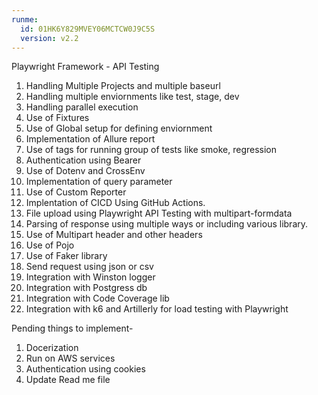```yaml
---
runme:
  id: 01HK6Y829MVEY06MCTCW0J9C5S
  version: v2.2
---
```


Playwright Framework - API Testing

1. Handling Multiple Projects and multiple baseurl
2. Handling multiple enviornments like test, stage, dev
3. Handling parallel execution
4. Use of Fixtures
5. Use of Global setup for defining enviornment
6. Implementation of Allure report
7. Use of tags for running group of tests like smoke, regression
8. Authentication using Bearer
9. Use of Dotenv and CrossEnv
10. Implementation of query parameter
11. Use of Custom Reporter
12. Implentation of CICD Using GitHub Actions.
13. File upload using Playwright API Testing with multipart-formdata
14. Parsing of response using multiple ways or including various library.
15. Use of Multipart header and other headers
16. Use of Pojo
17. Use of Faker library
18. Send request using json or csv
19. Integration with Winston logger
20. Integration with Postgress db
21. Integration with Code Coverage lib
22. Integration with k6 and Artillerly for load testing with Playwright

Pending things to implement-

1. Docerization
2. Run on AWS services
3. Authentication using cookies
4. Update Read me file